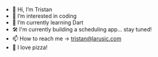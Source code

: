 - 👋 Hi, I’m Tristan
- 👀 I’m interested in coding
- 🌱 I’m currently learning Dart
- 🛠 I'm currently building a scheduling app... stay tuned!
- 📫 How to reach me -> tristan@larusic.com
- 🍕 I love pizza!

<!---
TristanLaR/TristanLaR is a ✨ special ✨ repository because its `README.md` (this file) appears on your GitHub profile.
You can click the Preview link to take a look at your changes.
--->
